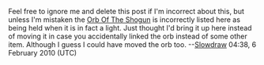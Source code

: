 Feel free to ignore me and delete this post if I'm incorrect about this,
but unless I'm mistaken the [Orb Of The
Shogun](Orb_Of_The_Shogun "wikilink") is incorrectly listed here as
being held when it is in fact a light. Just thought I'd bring it up here
instead of moving it in case you accidentally linked the orb instead of
some other item. Although I guess I could have moved the orb too.
--[Slowdraw](User:Slowdraw "wikilink") 04:38, 6 February 2010 (UTC)
